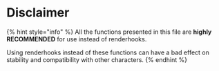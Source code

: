 # Disclaimer

{% hint style="info" %}
All the functions presented in this file are **highly RECOMMENDED** for use instead of renderhooks.

Using renderhooks instead of these functions can have a bad effect on stability and compatibility with other characters.
{% endhint %}

